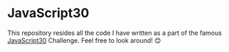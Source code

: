# JavaScript30

This repository resides all the code I have written as a part of the famous [JavaScript30](https://javascript30.com/) Challenge. Feel free to look around! 😊
